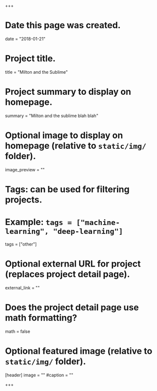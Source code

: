 +++
# Date this page was created.
date = "2018-01-21"

# Project title.
title = "Milton and the Sublime"

# Project summary to display on homepage.
summary = "Milton and the sublime blah blah"

# Optional image to display on homepage (relative to `static/img/` folder).
image_preview = ""

# Tags: can be used for filtering projects.
# Example: `tags = ["machine-learning", "deep-learning"]`
tags = ["other"]

# Optional external URL for project (replaces project detail page).
external_link = ""

# Does the project detail page use math formatting?
math = false

# Optional featured image (relative to `static/img/` folder).
[header]
image = ""
#caption = ""

+++
